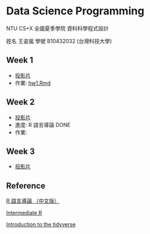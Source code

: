 # Data Science Programming

NTU CS+X 全國夏季學院 資料科學程式設計

姓名 王姿嵐
學號 B10432032 (台灣科技大學)

## Week 1
- [投影片](https://goo.gl/uGUiJk)  
- 作業: [hw1.Rmd](http://lanw868.github.io/Data-Science-Programming/week1/hw1.html)

## Week 2
- [投影片](https://goo.gl/UCtgwF)
- 進度: R 語言導論 DONE
- 作業: 


## Week 3
- [投影片](https://goo.gl/)




## Reference
[R 語言導論 （中文版）](https://goo.gl/ECWnBJ)

[Intermediate R](https://goo.gl/Y5xvxs)

[Introduction to the tidyverse](https://goo.gl/ggAUva)
